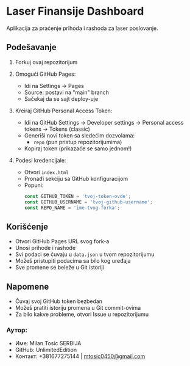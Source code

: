 # Laser Finansije Dashboard

Aplikacija za praćenje prihoda i rashoda za laser poslovanje.

## Podešavanje

1. Forkuj ovaj repozitorijum
2. Omogući GitHub Pages:
   - Idi na Settings -> Pages
   - Source: postavi na "main" branch
   - Sačekaj da se sajt deploy-uje

3. Kreiraj GitHub Personal Access Token:
   - Idi na GitHub Settings -> Developer settings -> Personal access tokens -> Tokens (classic)
   - Generiši novi token sa sledećim dozvolama:
     - `repo` (pun pristup repozitorijumima)
   - Kopiraj token (prikazaće se samo jednom!)

4. Podesi kredencijale:
   - Otvori `index.html`
   - Pronađi sekciju sa GitHub konfiguracijom
   - Popuni:
     ```javascript
     const GITHUB_TOKEN = 'tvoj-token-ovde';
     const GITHUB_USERNAME = 'tvoj-github-username';
     const REPO_NAME = 'ime-tvog-forka';
     ```

## Korišćenje

- Otvori GitHub Pages URL svog fork-a
- Unosi prihode i rashode
- Svi podaci se čuvaju u `data.json` u tvom repozitorijumu
- Možeš pristupiti podacima sa bilo kog uređaja
- Sve promene se beleže u Git istoriji

## Napomene

- Čuvaj svoj GitHub token bezbedan
- Možeš pratiti istoriju promena u Git commit-ovima
- Za bilo kakve probleme, otvori Issue u repozitorijumu

### Аутор:
- Име: Milan Tosic SERBIJA
- GitHub: UnlimitedEdition
- Контакт: +381677275144 | mtosic0450@gmail.com
